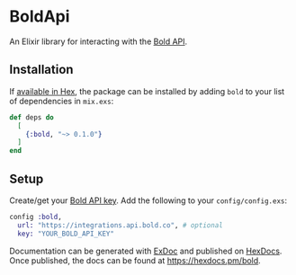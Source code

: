 # BoldApi

An Elixir library for interacting with the [Bold API](https://bold.co/).

## Installation

If [available in Hex](https://hex.pm/docs/publish), the package can be installed
by adding `bold` to your list of dependencies in `mix.exs`:

```elixir
def deps do
  [
    {:bold, "~> 0.1.0"}
  ]
end
```

## Setup

Create/get your [Bold API key](https://www.developers.bold.co/pagos-en-linea/llaves-de-integracion).
Add the following to your `config/config.exs`:

```elixir
config :bold,
  url: "https://integrations.api.bold.co", # optional
  key: "YOUR_BOLD_API_KEY"
```

Documentation can be generated with [ExDoc](https://github.com/elixir-lang/ex_doc)
and published on [HexDocs](https://hexdocs.pm). Once published, the docs can
be found at <https://hexdocs.pm/bold>.
